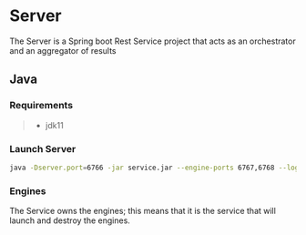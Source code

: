 # Server

The Server is a Spring boot Rest Service project that acts as an orchestrator and an aggregator of results

## Java

### Requirements

> - jdk11

### Launch Server

```bash
java -Dserver.port=6766 -jar service.jar --engine-ports 6767,6768 --logs-path  /Users/ramyeid/Documents/FYP/V1/mlsk/build/logs/ --engine-path  /Users/ramyeid/Documents/FYP/V1/mlsk/build/components/engine
```

### Engines

The Service owns the engines; this means that it is the service that will launch and destroy the engines.
